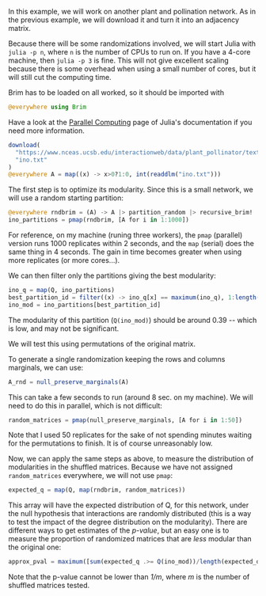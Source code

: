 In this example, we will work on another plant and pollination network. As in
the previous example, we will download it and turn it into an adjacency matrix.

Because there will be some randomizations involved, we will start Julia with
`julia -p n`, where `n` is the number of CPUs to run on. If you have a 4-core
machine, then `julia -p 3` is fine. This will not give excellent scaling because
there is some overhead when using a small number of cores, but it will still cut
the computing time.

Brim has to be loaded on all worked, so it should be imported with

```julia
@everywhere using Brim
```

Have a look at the [Parallel Computing][pc] page of Julia's documentation if you
need more information.

[pc]: http://julia.readthedocs.org/en/latest/manual/parallel-computing/

```julia
download(
  "https://www.nceas.ucsb.edu/interactionweb/data/plant_pollinator/text/ino_matr_f.txt",
  "ino.txt"
)
@everywhere A = map((x) -> x>0?1:0, int(readdlm("ino.txt")))
```

The first step is to optimize its modularity. Since this is a small network, we
will use a random starting partition:

```julia
@everywhere rndbrim = (A) -> A |> partition_random |> recursive_brim!
ino_partitions = pmap(rndbrim, [A for i in 1:1000])
```

For reference, on my machine (runing three workers), the `pmap` (parallel)
version runs 1000 replicates within 2 seconds, and the `map` (serial) does the
same thing in 4 seconds. The gain in time becomes greater when using more
replicates (or more cores...).

We can then filter only the partitions giving the best modularity:

```julia
ino_q = map(Q, ino_partitions)
best_partition_id = filter((x) -> ino_q[x] == maximum(ino_q), 1:length(ino_q))[1]
ino_mod = ino_partitions[best_partition_id]
```

The modularity of this partition (`Q(ino_mod)`) should be around 0.39 -- which
is low, and may not be significant.

We will test this using permutations of the original matrix.

To generate a single randomization keeping the rows and columns marginals, we
can use:

```julia
A_rnd = null_preserve_marginals(A)
```

This can take a few seconds to run (around 8 sec. on my machine). We will need
to do this in parallel, which is not difficult:

```julia
random_matrices = pmap(null_preserve_marginals, [A for i in 1:50])
```

Note that I used 50 replicates for the sake of not spending minutes waiting for
the permutations to finish. It is of course unreasonably low.

Now, we can apply the same steps as above, to measure the distribution of
modularities in the shuffled matrices. Because we have not assigned
`random_matrices` everywhere, we will not use `pmap`:

```julia
expected_q = map(Q, map(rndbrim, random_matrices))
```

This array will have the expected distribution of Q, for this network, under the
null hypothesis that interactions are randomly distributed (this is a way to
test the impact of the degree distribution on the modularity). There are
different ways to get estimates of the *p-value*, but an easy one is to measure
the proportion of randomized matrices that are *less* modular than the original
one:

```julia
approx_pval = maximum([sum(expected_q .>= Q(ino_mod))/length(expected_q) 1/length(expected_q)])
```

Note that the p-value cannot be lower than *1/m*, where *m* is the number of
shuffled matrices tested.
